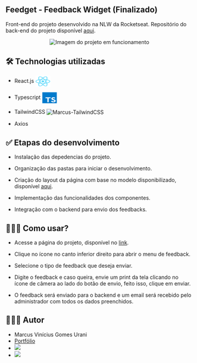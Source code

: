 ## Feedget - Feedback Widget (Finalizado)

Front-end do projeto desenvolvido na NLW da Rocketseat.
Repositório do back-end do projeto disponível [aqui](https://github.com/feedget-server).

<div align="center">
    <img src="https://i.imgur.com/BnBnw5S.png" alt="Imagem do projeto em funcionamento">
</div>

## 🛠 Technologias utilizadas

- React.js <img align="center" alt="Marcus-React" height="30" width="40" src="https://raw.githubusercontent.com/devicons/devicon/master/icons/react/react-original.svg">

- Typescript <img align="center" alt="Marcus-Typescript" height="30" width="40" src="https://raw.githubusercontent.com/devicons/devicon/master/icons/typescript/typescript-original.svg">

- TailwindCSS <img align="center" alt="Marcus-TailwindCSS" height="30" width="30" src="https://upload.wikimedia.org/wikipedia/commons/thumb/d/d5/Tailwind_CSS_Logo.svg/1200px-Tailwind_CSS_Logo.svg.png">

- Axios

## ✅ Etapas do desenvolvimento

- Instalação das depedencias do projeto.

- Organização das pastas para iniciar o desenvolvimento.

- Criação do layout da página com base no modelo disponibilizado, disponível [aqui](<https://www.figma.com/file/lRjJxLX9ezYaqh2wCgskzJ/Feedback-Widget-(Community)?node-id=100%3A2114>).

- Implementação das funcionalidades dos componentes.

- Integração com o backend para envio dos feedbacks.

## 👨🏻‍💻 Como usar?

- Acesse a página do projeto, disponível no [link](https://feedget-orcin.vercel.app).

- Clique no ícone no canto inferior direito para abrir o menu de feedback.

- Selecione o tipo de feedback que deseja enviar.

- Digite o feedback e caso queira, envie um print da tela clicando no ícone de câmera ao lado do botão de envio, feito isso, clique em enviar.

- O feedback será enviado para o backend e um email será recebido pelo administrador com todos os dados preenchidos.

## 🙋🏻‍♂️ Autor

- Marcus Vinícius Gomes Urani
- [Portfólio](https://marcusurani.netlify.app)
- <a href="https://www.linkedin.com/in/marcus-urani" target="_blank"><img src="https://img.shields.io/badge/-LinkedIn-%230077B5?style=for-the-badge&logo=linkedin&logoColor=white" target="_blank"></a>
- <a href = "mailto:marcus.urani20@gmail.com"><img src="https://img.shields.io/badge/-Gmail-%23333?style=for-the-badge&logo=gmail&logoColor=white" target="_blank"></a>
